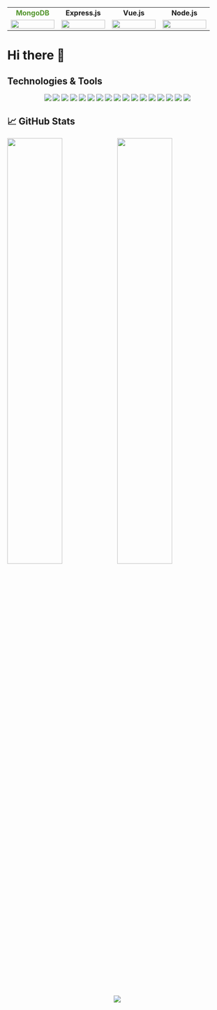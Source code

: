
<table width="100%" align="center">
    <tbody>
        <tr valign="top">
            <td width="100px" align="center">
                <span><strong style="color: #51942b">MongoDB</strong></span><br>
            </td>
            <td width="100px" align="center">
                <span><strong>Express.js</strong></span><br>
            </td>
            <td width="100px" align="center">
                <span><strong>Vue.js</strong></span><br>
            </td>
            <td width="100px" align="center">
                <span><strong>Node.js</strong></span><br>
            </td>
        </tr>
        <tr valign="top">
            <td width="100px" align="center">
                <img height="100%" src="https://cdn.jsdelivr.net/gh/devicons/devicon/icons/mongodb/mongodb-original-wordmark.svg">
            </td>
            <td width="100px" align="center">
                <img height="100%" src="https://cdn.jsdelivr.net/gh/devicons/devicon/icons/express/express-original-wordmark.svg">
            </td>
            <td width="100px" align="center">
                <img height="100%" src="https://cdn.jsdelivr.net/gh/devicons/devicon/icons/vuejs/vuejs-original-wordmark.svg">
            </td>
            <td width="100px" align="center">
                <img height="100%" src="https://cdn.jsdelivr.net/gh/devicons/devicon/icons/nodejs/nodejs-original.svg">
            </td>
        </tr>
    </tbody>
</table>

# Hi there 👋

## Technologies & Tools
<div align="center">
    <img src="https://img.shields.io/badge/-JavaScript-F7DF1E?logo=JavaScript&logoColor=black&style=plastic"/>
    <img src="https://img.shields.io/badge/-jQuery-0769AD?logo=jQuery&logoColor=black&style=plastic"/>
    <img src="https://img.shields.io/badge/-VueJs-4FC08D?logo=vue.js&logoColor=white&style=plastic"/>
    <img src="https://img.shields.io/badge/-NodeJs-4FC08D?logo=node.js&logoColor=black&style=plastic"/>
    <img src="https://img.shields.io/badge/-ExpressJs-000000?logo=Express&logoColor=white&style=plastic"/>
    <img src="https://img.shields.io/badge/-MongoDB-47A248?logo=MongoDB&logoColor=black&style=plastic"/>
    <img src="https://img.shields.io/badge/-Handlebars.js-000000?logo=Handlebars.js&logoColor=white&style=plastic"/>
    <img src="https://img.shields.io/badge/-Socket.io-010101?logo=Socket.io&logoColor=white&style=plastic"/>
    <img src="https://img.shields.io/badge/-CSS3-1572B6?logo=CSS3&logoColor=black&style=plastic"/>
    <img src="https://img.shields.io/badge/-Sass-CC6699?logo=Sass&logoColor=black&style=plastic"/>
    <img src="https://img.shields.io/badge/-Bootstrap-7952B3?logo=Bootstrap&logoColor=black&style=plastic"/>
    <img src="https://img.shields.io/badge/-Bulma-00D1B2?logo=Bulma&logoColor=black&style=plastic"/>
    <img src="https://img.shields.io/badge/-Git-F05032?logo=Git&logoColor=black&style=plastic"/>
    <img src="https://img.shields.io/badge/-npm-CB3837?logo=npm&logoColor=black&style=plastic"/>
    <img src="https://img.shields.io/badge/-PHP-777BB4?logo=PHP&logoColor=black&style=plastic"/>
    <img src="https://img.shields.io/badge/-MySQL-4479A1?logo=MySQL&logoColor=black&style=plastic"/>
    <img src="https://img.shields.io/badge/-Firebase-FFCA28?logo=Firebase&logoColor=black&style=plastic"/>
</div>

## 📈 GitHub Stats

<img width="50%" src="https://github-readme-streak-stats.herokuapp.com/?user=GregorisB&theme=dark"/><img width="50%" src="https://github-readme-stats.vercel.app/api?username=GregorisB&show_icons=true&theme=dark"/>

<div width="100%" align="center"><img src="https://github-readme-stats.vercel.app/api/top-langs?username=GregorisB&layout=compact&theme=dark"/></div>


<!--
**GregorisB/GregorisB** is a ✨ _special_ ✨ repository because its `README.md` (this file) appears on your GitHub profile.

Here are some ideas to get you started:

- 🔭 I’m currently working on ...
- 🌱 I’m currently learning ...
- 👯 I’m looking to collaborate on ...
- 🤔 I’m looking for help with ...
- 💬 Ask me about ...
- 📫 How to reach me: ...
- 😄 Pronouns: ...
- ⚡ Fun fact: ...
-->
